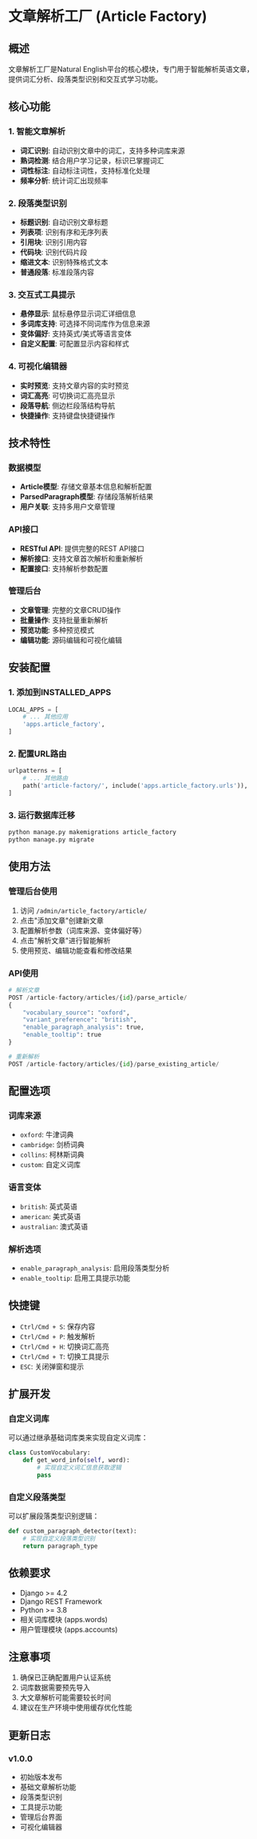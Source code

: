 # 文章解析工厂 (Article Factory)

## 概述

文章解析工厂是Natural English平台的核心模块，专门用于智能解析英语文章，提供词汇分析、段落类型识别和交互式学习功能。

## 核心功能

### 1. 智能文章解析
- **词汇识别**: 自动识别文章中的词汇，支持多种词库来源
- **熟词检测**: 结合用户学习记录，标识已掌握词汇
- **词性标注**: 自动标注词性，支持标准化处理
- **频率分析**: 统计词汇出现频率

### 2. 段落类型识别
- **标题识别**: 自动识别文章标题
- **列表项**: 识别有序和无序列表
- **引用块**: 识别引用内容
- **代码块**: 识别代码片段
- **缩进文本**: 识别特殊格式文本
- **普通段落**: 标准段落内容

### 3. 交互式工具提示
- **悬停显示**: 鼠标悬停显示词汇详细信息
- **多词库支持**: 可选择不同词库作为信息来源
- **变体偏好**: 支持英式/美式等语言变体
- **自定义配置**: 可配置显示内容和样式

### 4. 可视化编辑器
- **实时预览**: 支持文章内容的实时预览
- **词汇高亮**: 可切换词汇高亮显示
- **段落导航**: 侧边栏段落结构导航
- **快捷操作**: 支持键盘快捷键操作

## 技术特性

### 数据模型
- **Article模型**: 存储文章基本信息和解析配置
- **ParsedParagraph模型**: 存储段落解析结果
- **用户关联**: 支持多用户文章管理

### API接口
- **RESTful API**: 提供完整的REST API接口
- **解析接口**: 支持文章首次解析和重新解析
- **配置接口**: 支持解析参数配置

### 管理后台
- **文章管理**: 完整的文章CRUD操作
- **批量操作**: 支持批量重新解析
- **预览功能**: 多种预览模式
- **编辑功能**: 源码编辑和可视化编辑

## 安装配置

### 1. 添加到INSTALLED_APPS
```python
LOCAL_APPS = [
    # ... 其他应用
    'apps.article_factory',
]
```

### 2. 配置URL路由
```python
urlpatterns = [
    # ... 其他路由
    path('article-factory/', include('apps.article_factory.urls')),
]
```

### 3. 运行数据库迁移
```bash
python manage.py makemigrations article_factory
python manage.py migrate
```

## 使用方法

### 管理后台使用
1. 访问 `/admin/article_factory/article/`
2. 点击"添加文章"创建新文章
3. 配置解析参数（词库来源、变体偏好等）
4. 点击"解析文章"进行智能解析
5. 使用预览、编辑功能查看和修改结果

### API使用
```python
# 解析文章
POST /article-factory/articles/{id}/parse_article/
{
    "vocabulary_source": "oxford",
    "variant_preference": "british",
    "enable_paragraph_analysis": true,
    "enable_tooltip": true
}

# 重新解析
POST /article-factory/articles/{id}/parse_existing_article/
```

## 配置选项

### 词库来源
- `oxford`: 牛津词典
- `cambridge`: 剑桥词典
- `collins`: 柯林斯词典
- `custom`: 自定义词库

### 语言变体
- `british`: 英式英语
- `american`: 美式英语
- `australian`: 澳式英语

### 解析选项
- `enable_paragraph_analysis`: 启用段落类型分析
- `enable_tooltip`: 启用工具提示功能

## 快捷键

- `Ctrl/Cmd + S`: 保存内容
- `Ctrl/Cmd + P`: 触发解析
- `Ctrl/Cmd + H`: 切换词汇高亮
- `Ctrl/Cmd + T`: 切换工具提示
- `ESC`: 关闭弹窗和提示

## 扩展开发

### 自定义词库
可以通过继承基础词库类来实现自定义词库：

```python
class CustomVocabulary:
    def get_word_info(self, word):
        # 实现自定义词汇信息获取逻辑
        pass
```

### 自定义段落类型
可以扩展段落类型识别逻辑：

```python
def custom_paragraph_detector(text):
    # 实现自定义段落类型识别
    return paragraph_type
```

## 依赖要求

- Django >= 4.2
- Django REST Framework
- Python >= 3.8
- 相关词库模块 (apps.words)
- 用户管理模块 (apps.accounts)

## 注意事项

1. 确保已正确配置用户认证系统
2. 词库数据需要预先导入
3. 大文章解析可能需要较长时间
4. 建议在生产环境中使用缓存优化性能

## 更新日志

### v1.0.0
- 初始版本发布
- 基础文章解析功能
- 段落类型识别
- 工具提示功能
- 管理后台界面
- 可视化编辑器
